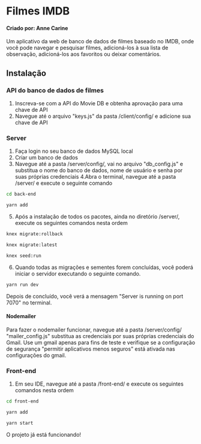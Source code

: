 # Filmes IMDB
#### Criado por: Anne Carine
Um aplicativo da web de banco de dados de filmes baseado no IMDB, onde você pode navegar e pesquisar filmes, adicioná-los à sua lista de observação, adicioná-los aos favoritos ou deixar comentários.


## Instalação
### API do banco de dados de filmes
1. Inscreva-se com a API do Movie DB e obtenha aprovação para uma chave de API
2. Navegue até o arquivo "keys.js" da pasta /client/config/ e adicione sua chave de API
### Server
1. Faça login no seu banco de dados MySQL local
2. Criar um banco de dados
3. Navegue até a pasta /server/config/, vai no arquivo "db_config.js" e substitua o nome do banco de dados, nome de usuário e senha por suas próprias credenciais
4.Abra o terminal, navegue até a pasta /server/ e execute o seguinte comando
```bash
cd back-end
```
```bash
yarn add 
```
5. Após a instalação de todos os pacotes, ainda no diretório /server/, execute os seguintes comandos nesta ordem
```bash
knex migrate:rollback
```
 ```bash
knex migrate:latest
```
 ```bash
knex seed:run
```
6. Quando todas as migrações e sementes forem concluídas, você poderá iniciar o servidor executando o seguinte comando. 
 ```bash
yarn run dev 
```
Depois de concluído, você verá a mensagem "Server is running on port 7070" no terminal.

#### Nodemailer
Para fazer o nodemailer funcionar, navegue até a pasta /server/config/ "mailer_config.js" substitua as credenciais por suas próprias credenciais do Gmail. Use um gmail apenas para fins de teste e verifique se a configuração de segurança "permitir aplicativos menos seguros" está ativada nas configurações do gmail.

### Front-end
1. Em seu IDE, navegue até a pasta /front-end/ e execute os seguintes comandos nesta ordem
 ```bash
 cd front-end 
 ```
 ```bash
yarn add
```
 ```bash
yarn start
```

O projeto já está funcionando! 